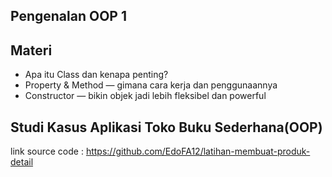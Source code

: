 ## Pengenalan OOP 1

## Materi
- Apa itu Class dan kenapa penting?
- Property & Method — gimana cara kerja dan penggunaannya
- Constructor — bikin objek jadi lebih fleksibel dan powerful


## Studi Kasus Aplikasi Toko Buku Sederhana(OOP) 
link source code : https://github.com/EdoFA12/latihan-membuat-produk-detail